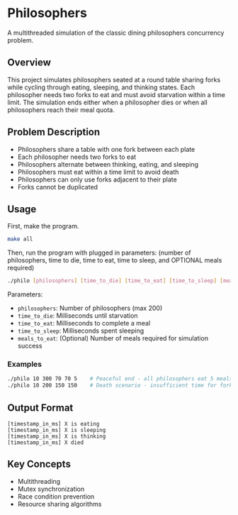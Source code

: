 # Philosophers

A multithreaded simulation of the classic dining philosophers concurrency problem.

## Overview

This project simulates philosophers seated at a round table sharing forks while cycling through eating, sleeping, and thinking states. Each philosopher needs two forks to eat and must avoid starvation within a time limit. The simulation ends either when a philosopher dies or when all philosophers reach their meal quota.

## Problem Description

- Philosophers share a table with one fork between each plate
- Each philosopher needs two forks to eat
- Philosophers alternate between thinking, eating, and sleeping
- Philosophers must eat within a time limit to avoid death
- Philosophers can only use forks adjacent to their plate
- Forks cannot be duplicated

## Usage

First, make the program.
```bash
make all
```
Then, run the program with plugged in parameters: (number of philosophers, time to die, time to eat, time to sleep, and OPTIONAL meals required)
```bash
./philo [philosophers] [time_to_die] [time_to_eat] [time_to_sleep] [meals_to_eat]
```

Parameters:
- `philosophers`: Number of philosophers (max 200)
- `time_to_die`: Milliseconds until starvation
- `time_to_eat`: Milliseconds to complete a meal
- `time_to_sleep`: Milliseconds spent sleeping
- `meals_to_eat`: (Optional) Number of meals required for simulation success

### Examples
```bash
./philo 10 300 70 70 5    # Peaceful end - all philosophers eat 5 meals
./philo 10 200 150 150    # Death scenario - insufficient time for fork rotation
```

## Output Format
```
[timestamp_in_ms] X is eating
[timestamp_in_ms] X is sleeping
[timestamp_in_ms] X is thinking
[timestamp_in_ms] X died
```

## Key Concepts
- Multithreading
- Mutex synchronization
- Race condition prevention
- Resource sharing algorithms
